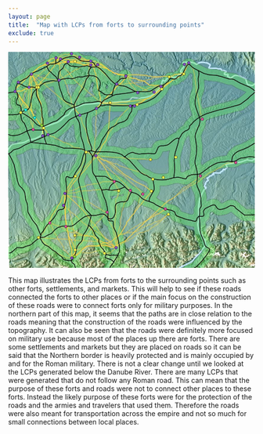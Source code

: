 ```yaml
---
layout: page
title:  "Map with LCPs from forts to surrounding points"
exclude: true
---
```


<img src="maps/fort-all-lcps-ger-map.JPG" alt="photo" width= "800px">


This map illustrates the LCPs from forts to the surrounding points such as other forts, settlements, and markets. This will help to see if these roads connected the forts to other places or if the main focus on the construction of these roads were to connect forts only for military purposes. In the northern part of this map, it seems that the paths are in close relation to the roads meaning that the construction of the roads were influenced by the topography. It can also be seen that the roads were definitely more focused on military use because most of the places up there are forts. There are some settlements and markets but they are placed on roads so it can be said that the Northern border is heavily protected and is mainly occupied by and for the Roman military. There is not a clear change until we looked at the LCPs generated below the Danube River. There are many LCPs that were generated that do not follow any Roman road. This can mean that the purpose of these forts and roads were not to connect other places to these forts. Instead the likely purpose of these forts were for the protection of the roads and the armies and travelers that used them. Therefore the roads were also meant for transportation across the empire and not so much for small connections between local places.
